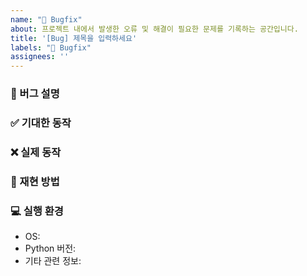 ```yaml
---
name: "🐛 Bugfix"
about: 프로젝트 내에서 발생한 오류 및 해결이 필요한 문제를 기록하는 공간입니다.
title: '[Bug] 제목을 입력하세요'
labels: "🐛 Bugfix"
assignees: ''
---
```


### 🐛 버그 설명
<!-- 발견한 버그에 대해 설명해주세요.-->

### ✅ 기대한 동작
<!-- 원래 어떻게 동작해야 하는지 작성해주세요.-->

### ❌ 실제 동작
<!-- 현재 어떻게 동작하고 있는지 작성해주세요.-->

### 🔄 재현 방법
<!--
1. 문제 발생 단계를 설명해주세요.
2. …
-->

### 💻 실행 환경
- OS:
- Python 버전:
- 기타 관련 정보: